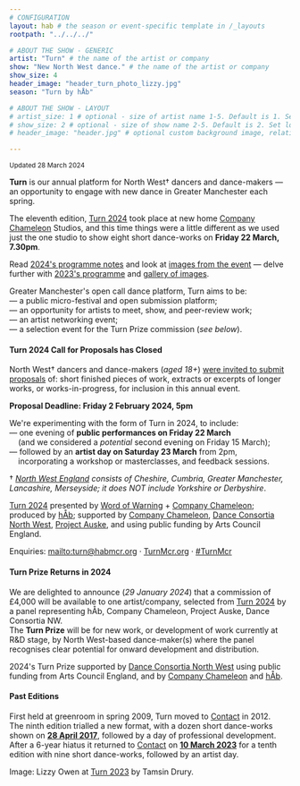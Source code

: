 ```yaml
---
# CONFIGURATION
layout: hab # the season or event-specific template in /_layouts
rootpath: "../../../"

# ABOUT THE SHOW - GENERIC
artist: "Turn" # the name of the artist or company
show: "New North West dance." # the name of the artist or company
show_size: 4
header_image: "header_turn_photo_lizzy.jpg"   
season: "Turn by hÅb"

# ABOUT THE SHOW - LAYOUT
# artist_size: 1 # optional - size of artist name 1-5. Default is 1. Set longer names to lower values
# show_size: 2 # optional - size of show name 2-5. Default is 2. Set longer names to lower values
# header_image: "header.jpg" # optional custom background image, relative to current page

---
```

<small>Updated 28 March 2024</small>        
        
**Turn** is our annual platform for North West† dancers and dance-makers — an opportunity to engage with new dance in Greater Manchester each spring.    
             
The eleventh edition, [Turn 2024](/current/2024-turn) took place at new home <a href="https://companychameleon.com" target="_blank">Company Chameleon</a> Studios, and this time things were a little different as we used just the one studio to show eight short dance-works on **Friday 22 March, 7.30pm**.        
         
Read [2024's programme notes](/current/2024-turn/programme) and look at [images from the event](/galleries/2024-turn) — delve further with [2023's programme](/archive/2023-turn/programme) and [gallery of images](/galleries/2023-turn).         
        
Greater Manchester's open call dance platform, Turn aims to be:<br>— a public micro-festival and open submission platform;<br>— an opportunity for artists to meet, show, and peer-review work;<br>— an artist networking event;<br>— a selection event for the Turn Prize commission (*see below*).         
        
#### Turn 2024 Call for Proposals has Closed         
North West† dancers and dance-makers (*aged 18+*) <a href="http://turnmcr.posthaven.com" target="_blank">were invited to submit proposals</a> of: short finished pieces of work, extracts or excerpts of longer works, or works-in-progress, for inclusion in this annual event.        
          
**Proposal Deadline: Friday 2 February 2024, 5pm**         
         
We're experimenting with the form of Turn in 2024, to include:<br>— one evening of **public performances on Friday 22 March**<br>&nbsp;&nbsp;&nbsp;&nbsp;(and we considered a *potential* second evening on Friday 15 March);<br>— followed by an **artist day on Saturday 23 March** from 2pm,<br>&nbsp;&nbsp;&nbsp;&nbsp;incorporating a workshop or masterclasses, and feedback sessions.         
         
† *<a href="http://en.wikipedia.org/wiki/North_West_England" target="_blank">North West England</a> consists of Cheshire, Cumbria, Greater Manchester, Lancashire, Merseyside; it does NOT include Yorkshire or Derbyshire*.        
        
[Turn 2024](/current/2024-turn) presented by [Word of Warning](/) + <a href="https://companychameleon.com" target="_blank">Company Chameleon</a>; produced by [hÅb](/hab); supported by <a href="https://companychameleon.com" target="_blank">Company Chameleon</a>, <a href="https://danceconsortianorthwest.org" target="_blank">Dance Consortia North West</a>, <a href="https://projectauske.com" target="_blank">Project Auske</a>, and using public funding by Arts Council England.        
         
Enquiries: <mailto:turn@habmcr.org> · <a href="http://turnmcr.org" target="_blank">TurnMcr.org</a> · <a href="http://twitter.com/hashtag/TurnMcr" target="_blank">#TurnMcr</a>         
         
#### Turn Prize Returns in 2024         
We are delighted to announce (*29 January 2024*) that a commission of £4,000 will be available to one artist/company, selected from  [Turn 2024](/current/2024-turn) by a panel representing hÅb, Company Chameleon, Project Auske, Dance Consortia NW.<br>The **Turn Prize** will be for new work, or development of work currently at R&D stage, by North West-based dance-maker(s) where the panel recognises clear potential for onward development and distribution.         
         
2024's Turn Prize supported by <a href="https://danceconsortianorthwest.org" target="_blank">Dance Consortia North West</a> using public funding from Arts Council England, and by <a href="https://companychameleon.com" target="_blank">Company Chameleon</a> and [hÅb](/hab).          
        
#### Past Editions        
First held at greenroom in spring 2009, Turn moved to <a href="https://contactmcr.com" target="_blank">Contact</a> in 2012.<br>The ninth edition trialled a new format, with a dozen short dance-works shown on [**28 April 2017**](/archive/2017-turn), followed by a day of professional development.<br>After a 6-year hiatus it returned to <a href="https://contactmcr.com" target="_blank">Contact</a> on [**10 March 2023**](/archive/2023-turn) for a tenth edition with nine short dance-works, followed by an artist day.         
         
Image: Lizzy Owen at [Turn 2023](/archive/2023-turn) by Tamsin Drury.
